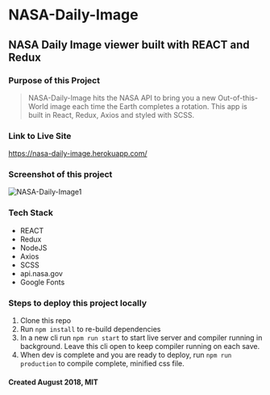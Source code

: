 # NASA-Daily-Image

## NASA Daily Image viewer built with REACT and Redux

### Purpose of this Project

> NASA-Daily-Image hits the NASA API to bring you a new Out-of-this-World image each time the Earth completes a rotation. This app is built in React, Redux, Axios and styled with SCSS.

### Link to Live Site

<https://nasa-daily-image.herokuapp.com/>

### Screenshot of this project

![NASA-Daily-Image1](https://raw.github.com/captnwalker/NASA-Daily-Image/master/screenshots/screenshot.jpg "NASA-Daily-Image1")

### Tech Stack

- REACT
- Redux
- NodeJS
- Axios
- SCSS
- api.nasa.gov
- Google Fonts

### Steps to deploy this project locally

1.  Clone this repo
2.  Run `npm install` to re-build dependencies
3.  In a new cli run `npm run start` to start live server and compiler running in background. Leave this cli open to keep compiler running on each save.
4. When dev is complete and you are ready to deploy, run `npm run production` to compile complete, minified css file.

#### Created August 2018, MIT